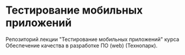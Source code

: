# Тестирование мобильных приложений
Репозиторий лекции "Тестирование мобильных приложений" курса Обеспечение качества в разработке ПО (web) (Технопарк).